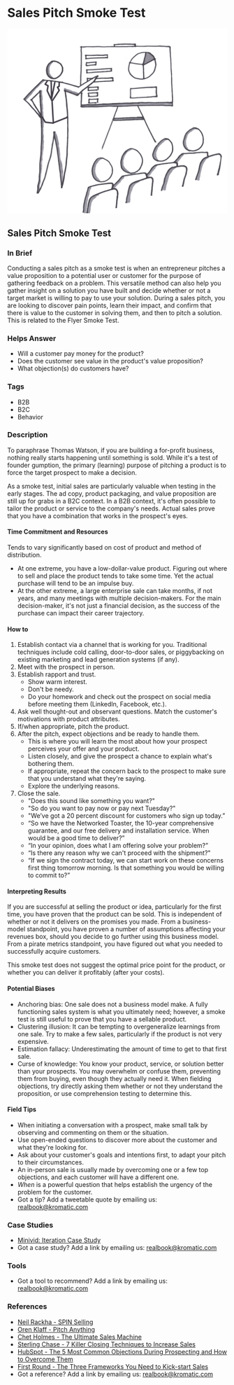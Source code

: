 # Sales Pitch Smoke Test

![](../.gitbook/assets/illustration-sales-pitch-smoke-test-real-startup-book.png)

## Sales Pitch Smoke Test

### In Brief

Conducting a sales pitch as a smoke test is when an entrepreneur pitches a value proposition to a potential user or customer for the purpose of gathering feedback on a problem. This versatile method can also help you gather insight on a solution you have built and decide whether or not a target market is willing to pay to use your solution. During a sales pitch, you are looking to discover pain points, learn their impact, and confirm that there is value to the customer in solving them, and then to pitch a solution. This is related to the Flyer Smoke Test.

### Helps Answer

* Will a customer pay money for the product?
* Does the customer see value in the product's value proposition?
* What objection\(s\) do customers have?

### Tags

* B2B
* B2C
* Behavior

### Description

To paraphrase Thomas Watson, if you are building a for-profit business, nothing really starts happening until something is sold. While it's a test of founder gumption, the primary \(learning\) purpose of pitching a product is to force the target prospect to make a decision.

As a smoke test, initial sales are particularly valuable when testing in the early stages. The ad copy, product packaging, and value proposition are still up for grabs in a B2C context. In a B2B context, it's often possible to tailor the product or service to the company's needs. Actual sales prove that you have a combination that works in the prospect's eyes.

#### Time Commitment and Resources

Tends to vary significantly based on cost of product and method of distribution.

* At one extreme, you have a low-dollar-value product. Figuring out where to sell and place the product tends to take some time. Yet the actual purchase will tend to be an impulse buy. 
* At the other extreme, a large enterprise sale can take months, if not years, and many meetings with multiple decision-makers. For the main decision-maker, it's not just a financial decision, as the success of the purchase can impact their career trajectory. 

#### How to

1. Establish contact via a channel that is working for you. Traditional techniques include cold calling, door-to-door sales, or piggybacking on existing marketing and lead generation systems \(if any\).
2. Meet with the prospect in person.
3. Establish rapport and trust.
   * Show warm interest.
   * Don't be needy.
   * Do your homework and check out the prospect on social media before meeting them \(LinkedIn, Facebook, etc.\).
4. Ask well thought-out and observant questions. Match the customer's motivations with product attributes. 
5. If/when appropriate, pitch the product.
6. After the pitch, expect objections and be ready to handle them.
   * This is where you will learn the most about how your prospect perceives your offer and your product.
   * Listen closely, and give the prospect a chance to explain what's bothering them.
   * If appropriate, repeat the concern back to the prospect to make sure that you understand what they're saying.
   * Explore the underlying reasons.
7. Close the sale.
   * "Does this sound like something you want?"
   * "So do you want to pay now or pay next Tuesday?"
   * "We’ve got a 20 percent discount for customers who sign up today.”
   * “So we have the Networked Toaster, the 10-year comprehensive guarantee, and our free delivery and installation service. When would be a good time to deliver?”
   * “In your opinion, does what I am offering solve your problem?”
   * “Is there any reason why we can't proceed with the shipment?"
   * “If we sign the contract today, we can start work on these concerns first thing tomorrow morning. Is that something you would be willing to commit to?” 

#### Interpreting Results

If you are successful at selling the product or idea, particularly for the first time, you have proven that the product can be sold. This is independent of whether or not it delivers on the promises you made. From a business-model standpoint, you have proven a number of assumptions affecting your revenues box, should you decide to go further using this business model. From a pirate metrics standpoint, you have figured out what you needed to successfully acquire customers.

This smoke test does not suggest the optimal price point for the product, or whether you can deliver it profitably \(after your costs\).

#### Potential Biases

* Anchoring bias: One sale does not a business model make. A fully functioning sales system is what you ultimately need; however, a smoke test is still useful to prove that you have a sellable product.
* Clustering illusion: It can be tempting to overgeneralize learnings from one sale. Try to make a few sales, particularly if the product is not very expensive.
* Estimation fallacy: Underestimating the amount of time to get to that first sale.
* Curse of knowledge: You know your product, service, or solution better than your prospects. You may overwhelm or confuse them, preventing them from buying, even though they actually need it. When fielding objections, try directly asking them whether or not they understand the proposition, or use comprehension testing to determine this.

#### Field Tips

* When initiating a conversation with a prospect, make small talk by observing and commenting on them or the situation.
* Use open-ended questions to discover more about the customer and what they're looking for.
* Ask about your customer's goals and intentions first, to adapt your pitch to their circumstances.
* An in-person sale is usually made by overcoming one or a few top objections, and each customer will have a different one.
* _When_ is a powerful question that helps establish the urgency of the problem for the customer.
* Got a tip? Add a tweetable quote by emailing us: [realbook@kromatic.com](mailto:realbook@kromatic.com)

### Case Studies

* [Minivid: Iteration Case Study](http://thestartuptoolkit.com/blog/2010/11/minivid-iteration-case-study/)
* Got a case study? Add a link by emailing us: [realbook@kromatic.com](mailto:realbook@kromatic.com) 

### Tools

* Got a tool to recommend? Add a link by emailing us: [realbook@kromatic.com](mailto:realbook@kromatic.com)

### References

* [Neil Rackha - ](https://www.amazon.com/SPIN-Selling-Neil-Rackham/dp/0070511136)[SPIN Selling](https://www.amazon.com/SPIN-Selling-Neil-Rackham/dp/0070511136)
* [Oren Klaff - Pitch Anything ](https://www.amazon.com/Pitch-Anything-Innovative-Presenting-Persuading/dp/1501211811)
* [Chet Holmes - The Ultimate Sales Machine](https://www.amazon.com/Ultimate-Sales-Machine-Turbocharge-Relentless/dp/1591842158)
* [Sterling Chase - 7 Killer Closing Techniques to Increase Sales](http://sterlingchase.com/2011/10/13/7-killer-closing-techniques-to-increase-sales/#sthash.1b1rtmNZ.dpuf)
* [HubSpot -  The 5 Most Common Objections During Prospecting and How to Overcome Them](https://blog.hubspot.com/sales/the-5-most-common-objections-during-prospecting-and-how-to-overcome-them#sm.000vd672z1bmrcz3rcd1ty8tb8r6k)
* [First Round - The Three Frameworks You Need to Kick-start Sales](http://firstround.com/review/the-three-frameworks-you-need-to-kick-start-sales/)
* Got a reference? Add a link by emailing us: [realbook@kromatic.com](https://github.com/trikro/the-real-startup-book/tree/6a17bc36666863334ffdefad4f2a9abf3e12ce13/part4-evaluative_market_experiment/realbook@kromatic.com)

